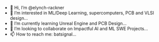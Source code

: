 - 👋 Hi, I’m @elynch-rackner
- 👀 I’m interested in ML/Deep Learning, supercomputers, PCB and VLSI design...
- 🌱 I’m currently learning Unreal Engine and PCB Design...
- 💞️ I’m looking to collaborate on Impactful AI and ML SWE Projects...
- 📫 How to reach me: batsignal...

<!---
elynch-rackner/elynch-rackner is a ✨ special ✨ repository because its `README.md` (this file) appears on your GitHub profile.
You can click the Preview link to take a look at your changes.
--->
